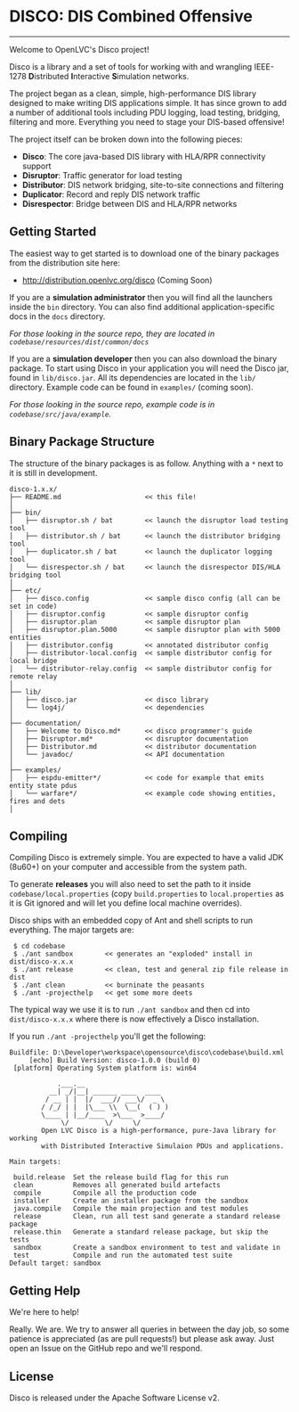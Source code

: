 DISCO: DIS Combined Offensive
===================
-------------------

Welcome to OpenLVC's Disco project!

Disco is a library and a set of tools for working with and wrangling IEEE-1278 **D**istributed **I**nteractive **S**imulation networks.

The project began as a clean, simple, high-performance DIS library designed to make writing DIS
applications simple. It has since grown to add a number of additional tools including PDU logging,
load testing, bridging, filtering and more. Everything you need to stage your DIS-based offensive!

The project itself can be broken down into the following pieces:

  - **Disco**: The core java-based DIS library with HLA/RPR connectivity support
  - **Disruptor**: Traffic generator for load testing
  - **Distributor**: DIS network bridging, site-to-site connections and filtering
  - **Duplicator**: Record and reply DIS network traffic
  - **Disrespector**: Bridge between DIS and HLA/RPR networks  


Getting Started
----------------
The easiest way to get started is to download one of the binary packages from the distribution site here:

  - http://distribution.openlvc.org/disco (Coming Soon)

If you are a **simulation administrator** then you will find all the launchers inside the `bin` directory.
You can also find additional application-specific docs in the `docs` directory.

_For those looking in the source repo, they are located in `codebase/resources/dist/common/docs`_

If you are a **simulation developer** then you can also download the binary package. To start using Disco
in your application you will need the Disco jar, found in `lib/disco.jar`. All its dependencies are
located in the `lib/` directory. Example code can be found in `examples/` (coming soon).

_For those looking in the source repo, example code is in `codebase/src/java/example`._


Binary Package Structure
-------------------------
The structure of the binary packages is as follow. Anything with a `*` next to it is still in development.

```
disco-1.x.x/
├── README.md                     << this file!
│
├── bin/
│   ├── disruptor.sh / bat        << launch the disruptor load testing tool
│   ├── distributor.sh / bat      << launch the distributor bridging tool
│   ├── duplicator.sh / bat       << launch the duplicator logging tool
│   └── disrespector.sh / bat     << launch the disrespector DIS/HLA bridging tool
│
├── etc/
│   ├── disco.config              << sample disco config (all can be set in code)
│   ├── disruptor.config          << sample disruptor config
│   ├── disruptor.plan            << sample disruptor plan
│   ├── disruptor.plan.5000       << sample disruptor plan with 5000 entities
│   ├── distributor.config        << annotated distributor config
│   ├── distributor-local.config  << sample distributor config for local bridge
│   └── distributor-relay.config  << sample distributor config for remote relay
│
├── lib/
│   ├── disco.jar                 << disco library
│   └── log4j/                    << dependencies
│
├── documentation/
│   ├── Welcome to Disco.md*      << disco programmer's guide
│   ├── Disruptor.md*             << disruptor documentation
│   ├── Distributor.md            << distributor documentation
│   └── javadoc/                  << API documentation
│
├── examples/
│   ├── espdu-emitter*/           << code for example that emits entity state pdus
│   └── warfare*/                 << example code showing entities, fires and dets
│
```

Compiling
----------
Compiling Disco is extremely simple. You are expected to have a valid JDK (8u60+) on your computer and
accessible from the system path.

To generate **releases** you will also need to set the path to it inside `codebase/local.properties` (copy
`build.properties` to `local.properties` as it is Git ignored and will let you define local machine
overrides).

Disco ships with an embedded copy of Ant and shell scripts to run everything. The major targets are:

```
 $ cd codebase
 $ ./ant sandbox        << generates an "exploded" install in dist/disco-x.x.x
 $ ./ant release        << clean, test and general zip file release in dist
 $ ./ant clean          << burninate the peasants
 $ ./ant -projecthelp   << get some more deets
```

The typical way we use it is to run `./ant sandbox` and then cd into `dist/disco-x.x.x` where there is now
effectively a Disco installation.

If you run `./ant -projecthelp` you'll get the following:

```
Buildfile: D:\Developer\workspace\opensource\disco\codebase\build.xml
     [echo] Build Version: disco-1.0.0 (build 0)
 [platform] Operating System platform is: win64

            .___.__
          __| _/|__| ______ ____  ____
         / __ | |  |/  ___// ___\/  _ \
        / /_/ | |  |\___ \\  \__(  ( ) )
        \____ | |__/____  >\___  >____/
             \/         \/     \/
        Open LVC Disco is a high-performance, pure-Java library for working
        with Distributed Interactive Simulaion PDUs and applications.

Main targets:

 build.release  Set the release build flag for this run
 clean          Removes all generated build artefacts
 compile        Compile all the production code
 installer      Create an installer package from the sandbox
 java.compile   Compile the main projection and test modules
 release        Clean, run all test sand generate a standard release package
 release.thin   Generate a standard release package, but skip the tests
 sandbox        Create a sandbox environment to test and validate in
 test           Compile and run the automated test suite
Default target: sandbox
```

Getting Help
-------------
We're here to help!

Really. We are. We try to answer all queries in between the day job, so some patience is appreciated (as are pull requests!) but please ask away. Just open an Issue on the GitHub repo and we'll respond.


License
--------
Disco is released under the Apache Software License v2.
